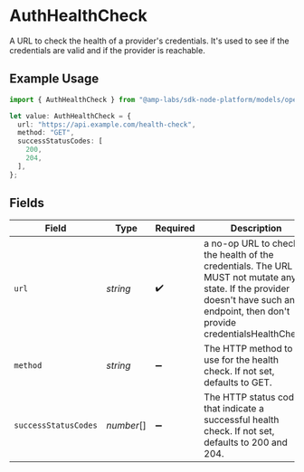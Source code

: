 # AuthHealthCheck

A URL to check the health of a provider's credentials. It's used to see if the credentials are valid and if the provider is reachable.

## Example Usage

```typescript
import { AuthHealthCheck } from "@amp-labs/sdk-node-platform/models/operations";

let value: AuthHealthCheck = {
  url: "https://api.example.com/health-check",
  method: "GET",
  successStatusCodes: [
    200,
    204,
  ],
};
```

## Fields

| Field                                                                                                                                                                            | Type                                                                                                                                                                             | Required                                                                                                                                                                         | Description                                                                                                                                                                      | Example                                                                                                                                                                          |
| -------------------------------------------------------------------------------------------------------------------------------------------------------------------------------- | -------------------------------------------------------------------------------------------------------------------------------------------------------------------------------- | -------------------------------------------------------------------------------------------------------------------------------------------------------------------------------- | -------------------------------------------------------------------------------------------------------------------------------------------------------------------------------- | -------------------------------------------------------------------------------------------------------------------------------------------------------------------------------- |
| `url`                                                                                                                                                                            | *string*                                                                                                                                                                         | :heavy_check_mark:                                                                                                                                                               | a no-op URL to check the health of the credentials. The URL MUST not mutate any state. If the provider doesn't have such an endpoint, then don't provide credentialsHealthCheck. | https://api.example.com/health-check                                                                                                                                             |
| `method`                                                                                                                                                                         | *string*                                                                                                                                                                         | :heavy_minus_sign:                                                                                                                                                               | The HTTP method to use for the health check. If not set, defaults to GET.                                                                                                        | GET                                                                                                                                                                              |
| `successStatusCodes`                                                                                                                                                             | *number*[]                                                                                                                                                                       | :heavy_minus_sign:                                                                                                                                                               | The HTTP status codes that indicate a successful health check. If not set, defaults to 200 and 204.                                                                              | [<br/>200,<br/>204<br/>]                                                                                                                                                         |